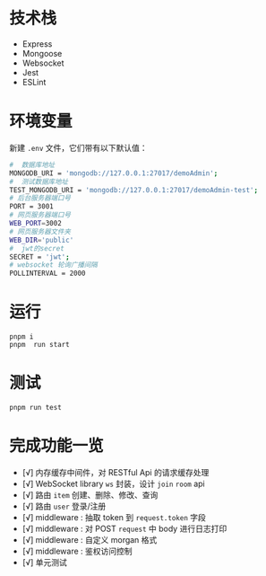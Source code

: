 # 技术栈

- Express
- Mongoose
- Websocket
- Jest
- ESLint

# 环境变量

新建 `.env` 文件，它们带有以下默认值：

```bash
#  数据库地址
MONGODB_URI = 'mongodb://127.0.0.1:27017/demoAdmin';
#  测试数据库地址
TEST_MONGODB_URI = 'mongodb://127.0.0.1:27017/demoAdmin-test';
# 后台服务器端口号
PORT = 3001
# 网页服务器端口号
WEB_PORT=3002
# 网页服务器文件夹
WEB_DIR='public'
#  jwt的secret
SECRET = 'jwt';
# websocket 轮询广播间隔
POLLINTERVAL = 2000
```

# 运行

```shell
pnpm i
pnpm  run start
```

# 测试

```shell
pnpm run test
```

# 完成功能一览

- [√] 内存缓存中间件，对 RESTful Api 的请求缓存处理
- [√] WebSocket library `ws` 封装，设计 `join` `room` api
- [√] 路由 `item` 创建、删除、修改、查询
- [√] 路由 `user` 登录/注册
- [√] middleware : 抽取 token 到 `request.token` 字段
- [√] middleware : 对 POST `request` 中 body 进行日志打印
- [√] middleware : 自定义 morgan 格式
- [√] middleware : 鉴权访问控制
- [√] 单元测试
